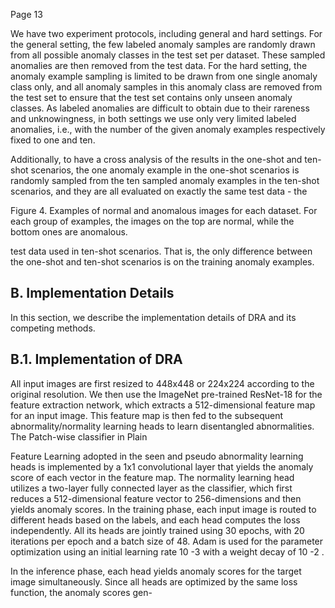Page 13

We have two experiment protocols, including general and hard settings. For the general setting, the few labeled anomaly samples are randomly drawn from all possible anomaly classes in the test set per dataset. These sampled anomalies are then removed from the test data. For the hard setting, the anomaly example sampling is limited to be drawn from one single anomaly class only, and all anomaly samples in this anomaly class are removed from the test set to ensure that the test set contains only unseen anomaly classes. As labeled anomalies are difficult to obtain due to their rareness and unknowingness, in both settings we use only very limited labeled anomalies, i.e., with the number of the given anomaly examples respectively fixed to one and ten.

Additionally, to have a cross analysis of the results in the one-shot and ten-shot scenarios, the one anomaly example in the one-shot scenarios is randomly sampled from the ten sampled anomaly examples in the ten-shot scenarios, and they are all evaluated on exactly the same test data - the

Figure 4. Examples of normal and anomalous images for each dataset. For each group of examples, the images on the top are normal, while the bottom ones are anomalous.

<!-- image -->

test data used in ten-shot scenarios. That is, the only difference between the one-shot and ten-shot scenarios is on the training anomaly examples.

## B. Implementation Details

In this section, we describe the implementation details of DRA and its competing methods.

## B.1. Implementation of DRA

All input images are first resized to 448x448 or 224x224 according to the original resolution. We then use the ImageNet pre-trained ResNet-18 for the feature extraction network, which extracts a 512-dimensional feature map for an input image. This feature map is then fed to the subsequent abnormality/normality learning heads to learn disentangled abnormalities. The Patch-wise classifier in Plain

Feature Learning adopted in the seen and pseudo abnormality learning heads is implemented by a 1x1 convolutional layer that yields the anomaly score of each vector in the feature map. The normality learning head utilizes a two-layer fully connected layer as the classifier, which first reduces a 512-dimensional feature vector to 256-dimensions and then yields anomaly scores. In the training phase, each input image is routed to different heads based on the labels, and each head computes the loss independently. All its heads are jointly trained using 30 epochs, with 20 iterations per epoch and a batch size of 48. Adam is used for the parameter optimization using an initial learning rate 10 -3 with a weight decay of 10 -2 .

In the inference phase, each head yields anomaly scores for the target image simultaneously. Since all heads are optimized by the same loss function, the anomaly scores gen-